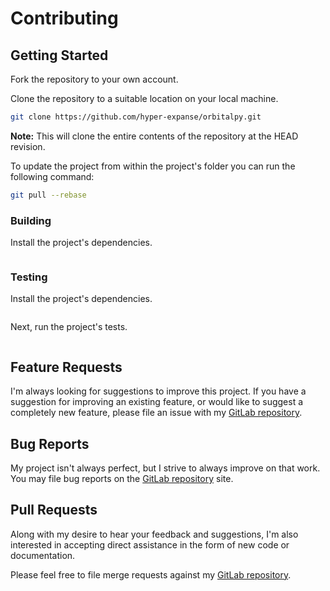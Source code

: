# Contributing

## Getting Started

Fork the repository to your own account.

Clone the repository to a suitable location on your local machine.

```bash
git clone https://github.com/hyper-expanse/orbitalpy.git
```

**Note:** This will clone the entire contents of the repository at the HEAD revision.

To update the project from within the project's folder you can run the following command:

```bash
git pull --rebase
```

### Building

Install the project's dependencies.

```bash
```

### Testing

Install the project's dependencies.

```bash
```

Next, run the project's tests.

```bash
```

## Feature Requests

I'm always looking for suggestions to improve this project. If you have a suggestion for improving an existing feature, or would like to suggest a completely new feature, please file an issue with my [GitLab repository](https://github.com/hyper-expanse/orbitalpy/issues).

## Bug Reports

My project isn't always perfect, but I strive to always improve on that work. You may file bug reports on the [GitLab repository](https://github.com/hyper-expanse/orbitalpy/issues) site.

## Pull Requests

Along with my desire to hear your feedback and suggestions, I'm also interested in accepting direct assistance in the form of new code or documentation.

Please feel free to file merge requests against my [GitLab repository](https://github.com/hyper-expanse/orbitalpy/pulls).
